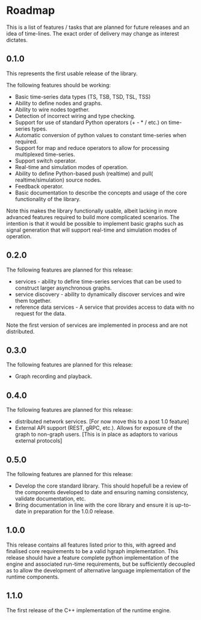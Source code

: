 Roadmap
=======

This is a list of features / tasks that are planned for future releases and
an idea of time-lines. The exact order of delivery may change as interest dictates.

## 0.1.0

This represents the first usable release of the library.

The following features should be working:
* Basic time-series data types (TS, TSB, TSD, TSL, TSS)
* Ability to define nodes and graphs.
* Ability to wire nodes together.
* Detection of incorrect wiring and type checking.
* Support for use of standard Python operators (+ - * / etc.) on time-series types.
* Automatic conversion of python values to constant time-series when required.
* Support for map and reduce operators to allow for processing multiplexed time-series.
* Support switch operator.
* Real-time and simulation modes of operation.
* Ability to define Python-based push (realtime) and pull( realtime/simulation) source nodes.
* Feedback operator.
* Basic documentation to describe the concepts and usage of the core functionality of the library.

Note this makes the library functionally usable, albeit lacking in more advanced features
required to build more complicated scenarios. The intention is that it would be possible
to implement basic graphs such as signal generation that will support real-time and
simulation modes of operation.

## 0.2.0

The following features are planned for this release:
* services - ability to define time-series services that can be used to construct larger asynchronous graphs.
* service discovery - ability to dynamically discover services and wire them together.
* reference data services - A service that provides access to data with no request for the data.

Note the first version of services are implemented in process and are not distributed.

## 0.3.0

The following features are planned for this release:
* Graph recording and playback.

## 0.4.0

The following features are planned for this release:
* distributed network services. [For now move this to a post 1.0 feature]
* External API support (REST, gRPC, etc.). Allows for exposure of the graph to non-graph users. [This is in place as adaptors to various external protocols]

## 0.5.0

The following features are planned for this release:
* Develop the core standard library. This should hopefull be a review of the components
  developed to date and ensuring naming consistency, validate documentation, etc.
* Bring documentation in line with the core library and ensure it is up-to-date in preparation
  for the 1.0.0 release.

## 1.0.0

This release contains all features listed prior to this, with agreed and finalised
core requirements to be a valid hgraph implementation.
This release should have a feature complete python implementation of the engine 
and associated run-time requirements, but be sufficiently decoupled as to allow
the development of alternative language implementation of the runtime components.

## 1.1.0

The first release of the C++ implementation of the runtime engine.
